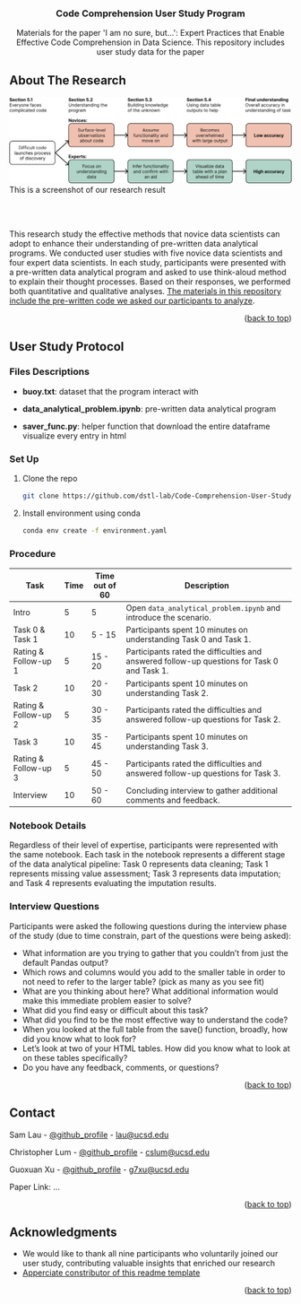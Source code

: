 <!-- Improved compatibility of back to top link: See: https://github.com/othneildrew/Best-README-Template/pull/73 -->
<a id="readme-top"></a>
<!--
*** Thanks for checking out the Best-README-Template. If you have a suggestion
*** that would make this better, please fork the repo and create a pull request
*** or simply open an issue with the tag "enhancement".
*** Don't forget to give the project a star!
*** Thanks again! Now go create something AMAZING! :D
-->




<!-- PROJECT Title -->
<div align="center">
  <h3 align="center">Code Comprehension User Study Program</h3>
    <p align="center">
        Materials for the paper 'I am no sure, but...': Expert Practices that Enable Effective Code Comprehension in Data Science. This repository includes user study data for the paper
    </p>
</div>




<!-- ABOUT THE PROJECT -->
## About The Research

![Product Name Screen Shot](image/flowchart.png)
This is a screenshot of our research result

<br><br>

This research study the effective methods that novice data scientists can adopt to enhance their
understanding of pre-written data analytical programs. We conducted user studies with five novice data
scientists and four expert data scientists. In each study, participants were presented with a pre-written
data analytical program and asked to use think-aloud method to explain their thought processes.
Based on their responses, we performed both quantitative and qualitative analyses. <ins>The materials in this 
repository include the pre-written code we asked our participants to analyze</ins>.

<p align="right">(<a href="#readme-top">back to top</a>)</p>


<!-- GETTING STARTED -->
## User Study Protocol

### Files Descriptions
* **buoy.txt**: dataset that the program interact with

* **data_analytical_problem.ipynb**: pre-written data analytical program

* **saver_func.py**: helper function that download the entire dataframe visualize
every entry in html

### Set Up
1. Clone the repo
   ```sh
   git clone https://github.com/dstl-lab/Code-Comprehension-User-Study.git
   ```
3. Install environment using conda
   ```sh
   conda env create -f environment.yaml
   ```

### Procedure
| Task                     | Time | Time out of 60 | Description                                                                                               |
|--------------------------|------|----------------|-----------------------------------------------------------------------------------------------------------|
| Intro                    | 5    | 5              | Open `data_analytical_problem.ipynb` and introduce the scenario.                                          |
| Task 0 & Task 1          | 10   | 5 - 15        | Participants spent 10 minutes on understanding Task 0 and Task 1.                                         |
| Rating & Follow-up 1     | 5    | 15 - 20             | Participants rated the difficulties and answered follow-up questions for Task 0 and Task 1.               |
| Task 2                   | 10   | 20 - 30             | Participants spent 10 minutes on understanding Task 2.                                                    |
| Rating & Follow-up 2     | 5    | 30 - 35             | Participants rated the difficulties and answered follow-up questions for Task 2.                          |
| Task 3                   | 10   | 35 - 45             | Participants spent 10 minutes on understanding Task 3.                                                    |
| Rating & Follow-up 3     | 5    | 45 - 50             | Participants rated the difficulties and answered follow-up questions for Task 3.                          |
| Interview                | 10    | 50 - 60             | Concluding interview to gather additional comments and feedback.                                          |
### Notebook Details
Regardless of their level of expertise, participants were represented with the same notebook. Each task in the notebook represents a different stage of the data analytical pipeline: Task 0 represents data cleaning; Task 1 represents missing value assessment; Task 3 represents data imputation; and Task 4 represents evaluating the imputation results.

### Interview Questions

Participants were asked the following questions during the interview phase of the study (due to time constrain, part of the questions were being asked):
- What information are you trying to gather that you couldn’t from just the default Pandas output?
- Which rows and columns would you add to the smaller table in order to not need to refer to the larger table? (pick as many as you see fit)
- What are you thinking about here? What additional information would make this immediate problem easier to solve?
- What did you find easy or difficult about this task?
- What did you find to be the most effective way to understand the code?
- When you looked at the full table from the save() function, broadly, how did you know what to look for?
- Let’s look at two of your HTML tables. How did you know what to look at on these tables specifically?
- Do you have any feedback, comments, or questions?



<p align="right">(<a href="#readme-top">back to top</a>)</p>

<!-- CONTACT -->
## Contact

Sam Lau - [@github_profile](https://github.com/SamLau95) - lau@ucsd.edu

Christopher Lum - [@github_profile](https://github.com/ch-lum) - cslum@ucsd.edu

Guoxuan Xu - [@github_profile](https://github.com/g7xu) - g7xu@ucsd.edu

Paper Link: ...

<p align="right">(<a href="#readme-top">back to top</a>)</p>



<!-- ACKNOWLEDGMENTS -->
## Acknowledgments

* We would like to thank all nine participants who voluntarily joined our user study, contributing valuable insights that enriched our research
* [Apperciate constributor of this readme template](https://github.com/othneildrew/Best-README-Template/blob/main/BLANK_README.md)

<p align="right">(<a href="#readme-top">back to top</a>)</p>



<!-- MARKDOWN LINKS & IMAGES -->
<!-- https://www.markdownguide.org/basic-syntax/#reference-style-links -->
[contributors-shield]: https://img.shields.io/github/contributors/github_username/repo_name.svg?style=for-the-badge
[contributors-url]: https://github.com/github_username/repo_name/graphs/contributors
[forks-shield]: https://img.shields.io/github/forks/github_username/repo_name.svg?style=for-the-badge
[forks-url]: https://github.com/github_username/repo_name/network/members
[stars-shield]: https://img.shields.io/github/stars/github_username/repo_name.svg?style=for-the-badge
[stars-url]: https://github.com/github_username/repo_name/stargazers
[issues-shield]: https://img.shields.io/github/issues/github_username/repo_name.svg?style=for-the-badge
[issues-url]: https://github.com/github_username/repo_name/issues
[license-shield]: https://img.shields.io/github/license/github_username/repo_name.svg?style=for-the-badge
[license-url]: https://github.com/github_username/repo_name/blob/master/LICENSE.txt
[linkedin-shield]: https://img.shields.io/badge/-LinkedIn-black.svg?style=for-the-badge&logo=linkedin&colorB=555
[linkedin-url]: https://linkedin.com/in/linkedin_username
[product-screenshot]: images/screenshot.png
[Next.js]: https://img.shields.io/badge/next.js-000000?style=for-the-badge&logo=nextdotjs&logoColor=white
[Next-url]: https://nextjs.org/
[React.js]: https://img.shields.io/badge/React-20232A?style=for-the-badge&logo=react&logoColor=61DAFB
[React-url]: https://reactjs.org/
[Vue.js]: https://img.shields.io/badge/Vue.js-35495E?style=for-the-badge&logo=vuedotjs&logoColor=4FC08D
[Vue-url]: https://vuejs.org/
[Angular.io]: https://img.shields.io/badge/Angular-DD0031?style=for-the-badge&logo=angular&logoColor=white
[Angular-url]: https://angular.io/
[Svelte.dev]: https://img.shields.io/badge/Svelte-4A4A55?style=for-the-badge&logo=svelte&logoColor=FF3E00
[Svelte-url]: https://svelte.dev/
[Laravel.com]: https://img.shields.io/badge/Laravel-FF2D20?style=for-the-badge&logo=laravel&logoColor=white
[Laravel-url]: https://laravel.com
[Bootstrap.com]: https://img.shields.io/badge/Bootstrap-563D7C?style=for-the-badge&logo=bootstrap&logoColor=white
[Bootstrap-url]: https://getbootstrap.com
[JQuery.com]: https://img.shields.io/badge/jQuery-0769AD?style=for-the-badge&logo=jquery&logoColor=white
[JQuery-url]: https://jquery.com 
